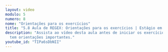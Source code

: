 ```yaml
---
layout: video
modulo: 5
numero: 8
nome: "Orientações para os exercícios"
title: "5.8 Aula de REGEX: Orientações para os exercícios | Estágio em Programação"
description: "Assista ao vídeo desta aula antes de iniciar os exercícios. Ele
  tem orientações importantes."
youtube_id: "TIPa6sDbNII"
---
```



